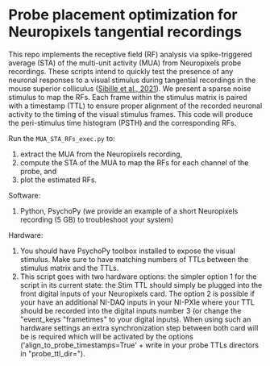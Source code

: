 # Probe placement optimization for Neuropixels tangential recordings

This repo implements the receptive field (RF) analysis via spike-triggered average (STA) of the multi-unit activity (MUA) from Neuropixels probe recordings. These scripts intend to quickly test the presence of any neuronal responses to a visual stimulus during tangential recordings in the mouse superior colliculus ([Sibille et al., 2021](https://www.biorxiv.org/content/10.1101/2021.06.12.448191v1.abstract)). We present a sparse noise stimulus to map the RFs. Each frame within the stimulus matrix is paired with a timestamp (TTL) to ensure proper alignment of the recorded neuronal activity to the timing of the visual stimulus frames. This code will produce the peri-stimulus time histogram (PSTH) and the corresponding RFs.

Run the `MUA_STA_RFs_exec.py` to:
1. extract the MUA from the Neuropixels recording,
2. compute the STA of the MUA to map the RFs for each channel of the probe, and 
3. plot the estimated RFs.


Software: 
1. Python, PsychoPy
(we provide an example of a short Neuropixels recording (5 GB) to troubleshoot your system)

Hardware:
1. You should have PsychoPy toolbox installed to expose the visual stimulus. Make sure to have matching numbers of TTLs between the stimulus matrix and the TTLs.
2. This script goes with two hardware options: the simpler option 1 for the script in its current state: the Stim TTL should simply be plugged into the front digital inputs of your Neuropixels card. The option 2 is possible if your have an additional NI-DAQ inputs in your NI-PXIe where your TTL should be recorded into the digital inputs number 3 (or change the "event_keys "frametimes" to your digital inputs). When using such an hardware settings an extra synchronization step between both card will be is required which will be activated by the options ('align_to_probe_timestamps=True' + write in your probe TTLs directors in "probe_ttl_dir="). 
